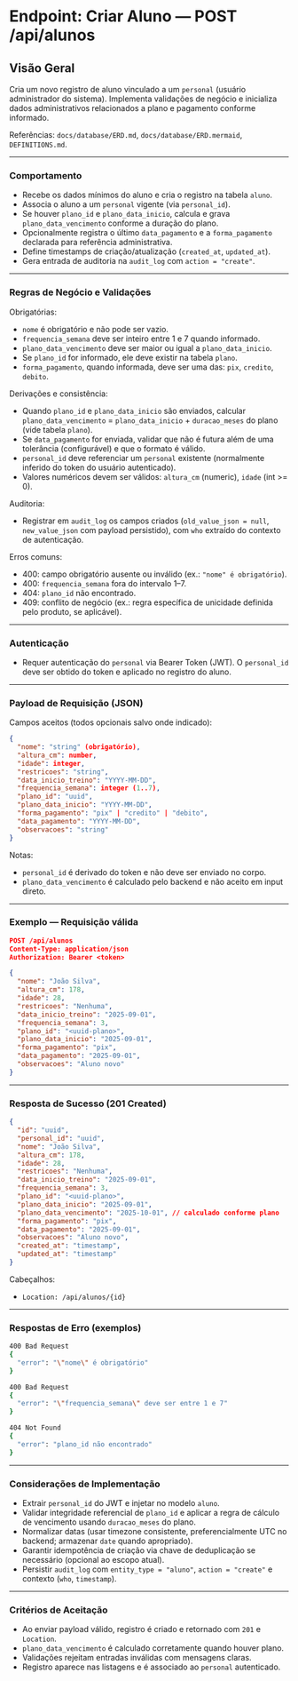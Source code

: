 # Endpoint: Criar Aluno — POST /api/alunos

## Visão Geral

Cria um novo registro de aluno vinculado a um `personal` (usuário administrador do sistema). Implementa validações de negócio e inicializa dados administrativos relacionados a plano e pagamento conforme informado.

Referências: `docs/database/ERD.md`, `docs/database/ERD.mermaid`, `DEFINITIONS.md`.

---

### Comportamento

- Recebe os dados mínimos do aluno e cria o registro na tabela `aluno`.
- Associa o aluno a um `personal` vigente (via `personal_id`).
- Se houver `plano_id` e `plano_data_inicio`, calcula e grava `plano_data_vencimento` conforme a duração do plano.
- Opcionalmente registra o último `data_pagamento` e a `forma_pagamento` declarada para referência administrativa.
- Define timestamps de criação/atualização (`created_at`, `updated_at`).
- Gera entrada de auditoria na `audit_log` com `action = "create"`.

---

### Regras de Negócio e Validações

Obrigatórias:

- `nome` é obrigatório e não pode ser vazio.
- `frequencia_semana` deve ser inteiro entre 1 e 7 quando informado.
- `plano_data_vencimento` deve ser maior ou igual a `plano_data_inicio`.
- Se `plano_id` for informado, ele deve existir na tabela `plano`.
- `forma_pagamento`, quando informada, deve ser uma das: `pix`, `credito`, `debito`.

Derivações e consistência:

- Quando `plano_id` e `plano_data_inicio` são enviados, calcular `plano_data_vencimento` = `plano_data_inicio` + `duracao_meses` do plano (vide tabela `plano`).
- Se `data_pagamento` for enviada, validar que não é futura além de uma tolerância (configurável) e que o formato é válido.
- `personal_id` deve referenciar um `personal` existente (normalmente inferido do token do usuário autenticado).
- Valores numéricos devem ser válidos: `altura_cm` (numeric), `idade` (int >= 0).

Auditoria:

- Registrar em `audit_log` os campos criados (`old_value_json = null`, `new_value_json` com payload persistido), com `who` extraído do contexto de autenticação.

Erros comuns:

- 400: campo obrigatório ausente ou inválido (ex.: `"nome" é obrigatório`).
- 400: `frequencia_semana` fora do intervalo 1–7.
- 404: `plano_id` não encontrado.
- 409: conflito de negócio (ex.: regra específica de unicidade definida pelo produto, se aplicável).

---

### Autenticação

- Requer autenticação do `personal` via Bearer Token (JWT). O `personal_id` deve ser obtido do token e aplicado no registro do aluno.

---

### Payload de Requisição (JSON)

Campos aceitos (todos opcionais salvo onde indicado):

```json
{
  "nome": "string" (obrigatório),
  "altura_cm": number,
  "idade": integer,
  "restricoes": "string",
  "data_inicio_treino": "YYYY-MM-DD",
  "frequencia_semana": integer (1..7),
  "plano_id": "uuid",
  "plano_data_inicio": "YYYY-MM-DD",
  "forma_pagamento": "pix" | "credito" | "debito",
  "data_pagamento": "YYYY-MM-DD",
  "observacoes": "string"
}
```

Notas:

- `personal_id` é derivado do token e não deve ser enviado no corpo.
- `plano_data_vencimento` é calculado pelo backend e não aceito em input direto.

---

### Exemplo — Requisição válida

```json
POST /api/alunos
Content-Type: application/json
Authorization: Bearer <token>

{
  "nome": "João Silva",
  "altura_cm": 178,
  "idade": 28,
  "restricoes": "Nenhuma",
  "data_inicio_treino": "2025-09-01",
  "frequencia_semana": 3,
  "plano_id": "<uuid-plano>",
  "plano_data_inicio": "2025-09-01",
  "forma_pagamento": "pix",
  "data_pagamento": "2025-09-01",
  "observacoes": "Aluno novo"
}
```

---

### Resposta de Sucesso (201 Created)

```json
{
  "id": "uuid",
  "personal_id": "uuid",
  "nome": "João Silva",
  "altura_cm": 178,
  "idade": 28,
  "restricoes": "Nenhuma",
  "data_inicio_treino": "2025-09-01",
  "frequencia_semana": 3,
  "plano_id": "<uuid-plano>",
  "plano_data_inicio": "2025-09-01",
  "plano_data_vencimento": "2025-10-01", // calculado conforme plano
  "forma_pagamento": "pix",
  "data_pagamento": "2025-09-01",
  "observacoes": "Aluno novo",
  "created_at": "timestamp",
  "updated_at": "timestamp"
}
```

Cabeçalhos:

- `Location: /api/alunos/{id}`

---

### Respostas de Erro (exemplos)

```sh
400 Bad Request
{
  "error": "\"nome\" é obrigatório"
}

400 Bad Request
{
  "error": "\"frequencia_semana\" deve ser entre 1 e 7"
}

404 Not Found
{
  "error": "plano_id não encontrado"
}
```

---

### Considerações de Implementação

- Extrair `personal_id` do JWT e injetar no modelo `aluno`.
- Validar integridade referencial de `plano_id` e aplicar a regra de cálculo de vencimento usando `duracao_meses` do plano.
- Normalizar datas (usar timezone consistente, preferencialmente UTC no backend; armazenar `date` quando apropriado).
- Garantir idempotência de criação via chave de deduplicação se necessário (opcional ao escopo atual).
- Persistir `audit_log` com `entity_type = "aluno"`, `action = "create"` e contexto (`who`, `timestamp`).

---

### Critérios de Aceitação

- Ao enviar payload válido, registro é criado e retornado com `201` e `Location`.
- `plano_data_vencimento` é calculado corretamente quando houver plano.
- Validações rejeitam entradas inválidas com mensagens claras.
- Registro aparece nas listagens e é associado ao `personal` autenticado.
